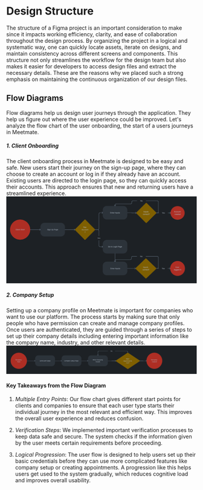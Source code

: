 # Design Structure

The structure of a Figma project is an important consideration to make since it impacts working efficiency, clarity, and ease of collaboration throughout the design process. By organizing the project in a logical and systematic way, one  can quickly locate assets, iterate on designs, and maintain consistency across different screens and components. This structure not only streamlines the workflow for the design team but also makes it easier for developers to access design files and extract the necessary details. These are the reasons why we placed such a strong emphasis on maintaining the continuous organization of our design files.

## Flow Diagrams

Flow diagrams help us design user journeys through the application. They help us figure out where the user experience could be improved. Let's analyze the flow chart of the user onboarding, the start of a users journeys in Meetmate.

##### 1. Client Onboarding

The client onboarding process in Meetmate is designed to be easy and safe. New users start their journey on the sign-up page, where they can choose to create an account or log in if they already have an account. Existing users are directed to the login page, so they can quickly access their accounts. This approach ensures that new and returning users have a streamlined experience.
![[Flowchart Picture]](../../assets/client-start.png)
##### 2. Company Setup

Setting up a company profile on Meetmate is important for companies who want to use our platform. The process starts by making sure that only people who have permission can create and manage company profiles. Once users are authenticated, they are guided through a series of steps to set up their company details including entering important information like the company name, industry, and other relevant details.
![[Flowchart Picture]](../../assets/company-start.png)

#### Key Takeaways from the Flow Diagram

1. *Multiple Entry Points*: Our flow chart gives different start points for clients and companies to ensure that each user type starts their individual journey in the most relevant and efficient way. This improves the overall user experience and reduces confusion.

2. *Verification Steps*: We implemented important verification processes to keep data safe and secure. The system checks if the information given by the user meets certain requirements before proceeding.

3. *Logical Progression*: The user flow is designed to help users set up their basic credentials before they can use more complicated features like company setup or creating appointments. A progression like this helps users get used to the system gradually, which reduces cognitive load and improves overall usability.